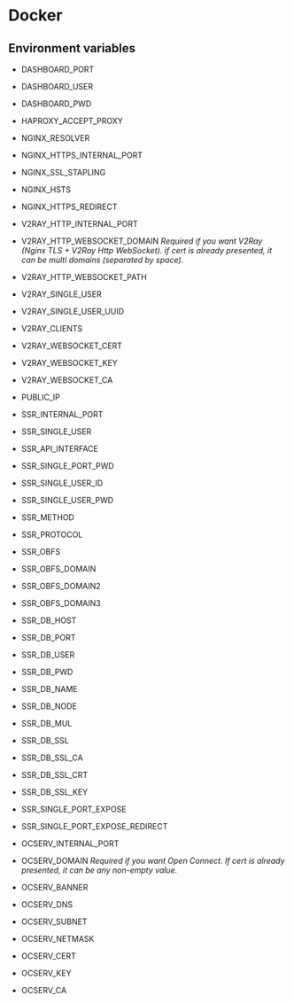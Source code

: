 # Docker    

## Environment variables     

 * DASHBOARD_PORT  
 * DASHBOARD_USER  
 * DASHBOARD_PWD  
  
 * HAPROXY_ACCEPT_PROXY  
  
 * NGINX_RESOLVER   
 * NGINX_HTTPS_INTERNAL_PORT  
 * NGINX_SSL_STAPLING  
 * NGINX_HSTS  
 * NGINX_HTTPS_REDIRECT  
   
 * V2RAY_HTTP_INTERNAL_PORT  
 * V2RAY_HTTP_WEBSOCKET_DOMAIN *Required if you want V2Ray (Nginx TLS + V2Ray Http WebSocket). if cert is already presented, it can be multi domains (separated by space).*  
 * V2RAY_HTTP_WEBSOCKET_PATH  
 * V2RAY_SINGLE_USER  
 * V2RAY_SINGLE_USER_UUID  
 * V2RAY_CLIENTS  
 * V2RAY_WEBSOCKET_CERT  
 * V2RAY_WEBSOCKET_KEY  
 * V2RAY_WEBSOCKET_CA  
  
 * PUBLIC_IP  
 * SSR_INTERNAL_PORT  
 * SSR_SINGLE_USER  
 * SSR_API_INTERFACE  
 * SSR_SINGLE_PORT_PWD  
 * SSR_SINGLE_USER_ID  
 * SSR_SINGLE_USER_PWD  
 * SSR_METHOD  
 * SSR_PROTOCOL  
 * SSR_OBFS  
 * SSR_OBFS_DOMAIN  
 * SSR_OBFS_DOMAIN2  
 * SSR_OBFS_DOMAIN3   
 * SSR_DB_HOST  
 * SSR_DB_PORT  
 * SSR_DB_USER  
 * SSR_DB_PWD  
 * SSR_DB_NAME  
 * SSR_DB_NODE  
 * SSR_DB_MUL  
 * SSR_DB_SSL  
 * SSR_DB_SSL_CA  
 * SSR_DB_SSL_CRT  
 * SSR_DB_SSL_KEY  
 * SSR_SINGLE_PORT_EXPOSE  
 * SSR_SINGLE_PORT_EXPOSE_REDIRECT  
   
 * OCSERV_INTERNAL_PORT  
 * OCSERV_DOMAIN *Required if you want Open Connect. If cert is already presented, it can be any non-empty value.*  
 * OCSERV_BANNER  
 * OCSERV_DNS  
 * OCSERV_SUBNET  
 * OCSERV_NETMASK  
 * OCSERV_CERT  
 * OCSERV_KEY  
 * OCSERV_CA  
 
 